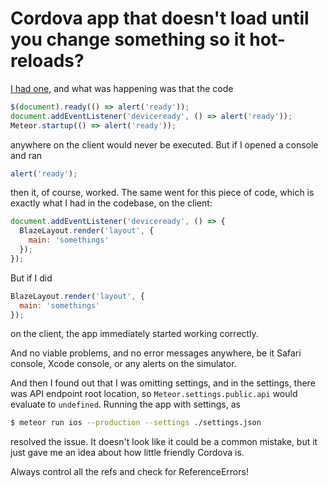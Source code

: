 # Cordova app that doesn't load until you change something so it hot-reloads?

[I had one](http://stackoverflow.com/q/36595515/1287643), and what was happening
was that the code

```javascript
$(document).ready(() => alert('ready'));
document.addEventListener('deviceready', () => alert('ready'));
Meteor.startup(() => alert('ready'));
```

anywhere on the client would never be executed. But if I opened a console and
ran

```javascript
alert('ready');
```

then it, of course, worked. The same went for this piece of code, which is
exactly what I had in the codebase, on the client:

```javascript
document.addEventListener('deviceready', () => {
  BlazeLayout.render('layout', {
    main: 'somethings'
  });
});
```

But if I did

```javascript
BlazeLayout.render('layout', {
  main: 'somethings'
});
```

on the client, the app immediately started working correctly.

And no viable problems, and no error messages anywhere, be it Safari console,
Xcode console, or any alerts on the simulator.

And then I found out that I was omitting settings, and in the settings, there
was API endpoint root location, so `Meteor.settings.public.api` would evaluate
to `undefined`. Running the app with settings, as

```bash
$ meteor run ios --production --settings ./settings.json
```

resolved the issue. It doesn't look like it could be a common mistake, but it
just gave me an idea about how little friendly Cordova is.

Always control all the refs and check for ReferenceErrors!
